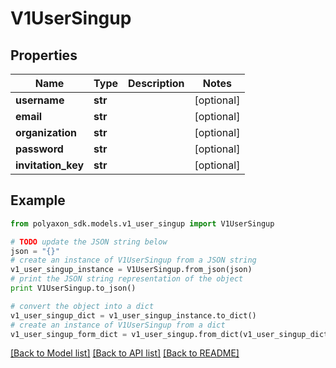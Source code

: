 # V1UserSingup


## Properties
Name | Type | Description | Notes
------------ | ------------- | ------------- | -------------
**username** | **str** |  | [optional] 
**email** | **str** |  | [optional] 
**organization** | **str** |  | [optional] 
**password** | **str** |  | [optional] 
**invitation_key** | **str** |  | [optional] 

## Example

```python
from polyaxon_sdk.models.v1_user_singup import V1UserSingup

# TODO update the JSON string below
json = "{}"
# create an instance of V1UserSingup from a JSON string
v1_user_singup_instance = V1UserSingup.from_json(json)
# print the JSON string representation of the object
print V1UserSingup.to_json()

# convert the object into a dict
v1_user_singup_dict = v1_user_singup_instance.to_dict()
# create an instance of V1UserSingup from a dict
v1_user_singup_form_dict = v1_user_singup.from_dict(v1_user_singup_dict)
```
[[Back to Model list]](../README.md#documentation-for-models) [[Back to API list]](../README.md#documentation-for-api-endpoints) [[Back to README]](../README.md)


